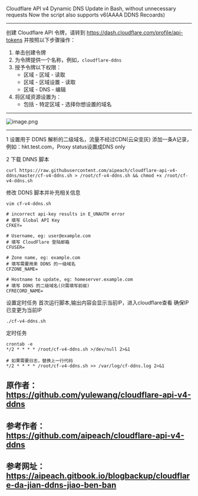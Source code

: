 Cloudflare API v4 Dynamic DNS Update in Bash, without unnecessary requests
Now the script also supports v6(AAAA DDNS Recoards)

----

创建 Cloudflare API 令牌，请转到 https://dash.cloudflare.com/profile/api-tokens 并按照以下步骤操作：

1. 单击创建令牌
2. 为令牌提供一个名称，例如，`cloudflare-ddns`
3. 授予令牌以下权限：
    * 区域 - 区域 - 读取
    * 区域 - 区域设置 - 读取
    * 区域 - DNS - 编辑
4. 将区域资源设置为：
    * 包括 - 特定区域 - 选择你想设置的域名

----
![image.png](https://i.loli.net/2021/11/13/OMpjhUyubrwN6Lk.png)

----
 

1
设置用于 DDNS 解析的二级域名，流量不经过CDN(云朵变灰)
添加一条A记录，例如：hkt.test.com，Proxy status设置成DNS only 


2
下载 DNNS 脚本
```
curl https://raw.githubusercontent.com/aipeach/cloudflare-api-v4-ddns/master/cf-v4-ddns.sh > /root/cf-v4-ddns.sh && chmod +x /root/cf-v4-ddns.sh
```
修改 DDNS 脚本并补充相关信息
```
vim cf-v4-ddns.sh
```
```
# incorrect api-key results in E_UNAUTH error
# 填写 Global API Key
CFKEY=

# Username, eg: user@example.com
# 填写 CloudFlare 登陆邮箱
CFUSER=

# Zone name, eg: example.com
# 填写需要用来 DDNS 的一级域名
CFZONE_NAME=

# Hostname to update, eg: homeserver.example.com
# 填写 DDNS 的二级域名(只需填写前缀)
CFRECORD_NAME=
```
设置定时任务
首次运行脚本,输出内容会显示当前IP，进入cloudflare查看 确保IP已变更为当前IP

```
./cf-v4-ddns.sh
```

定时任务

```
crontab -e
*/2 * * * * /root/cf-v4-ddns.sh >/dev/null 2>&1

# 如果需要日志，替换上一行代码
*/2 * * * * /root/cf-v4-ddns.sh >> /var/log/cf-ddns.log 2>&1
```



原作者：https://github.com/yulewang/cloudflare-api-v4-ddns
----
参考作者：https://github.com/aipeach/cloudflare-api-v4-ddns
----
参考网址：https://aipeach.gitbook.io/blogbackup/cloudflare-da-jian-ddns-jiao-ben-ban
----
